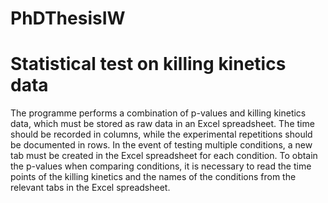 # PhDThesisIW
# Statistical test on killing kinetics data 

The programme performs a combination of p-values and killing kinetics data, which must be stored as raw data in an Excel spreadsheet. The time should be recorded in columns, while the experimental repetitions should be documented in rows. In the event of testing multiple conditions, a new tab must be created in the Excel spreadsheet for each condition.
To obtain the p-values when comparing conditions, it is necessary to read the time points of the killing kinetics and the names of the conditions from the relevant tabs in the Excel spreadsheet. 
